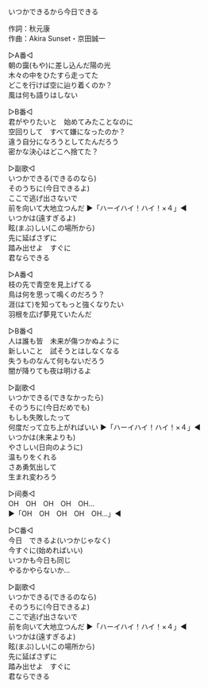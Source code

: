 いつかできるから今日できる  
  
作詞：秋元康  
作曲：Akira Sunset・京田誠一  
  
▷A番◁  
朝の靄(もや)に差し込んだ陽の光  
木々の中をひたすら走ってた  
どこを行けば空に辿り着くのか？  
風は何も語りはしない  
  
▷B番◁  
君がやりたいと　始めてみたことなのに  
空回りして　すべて嫌になったのか？  
違う自分になろうとしてたんだろう  
密かな決心はどこへ捨てた？  
  
▷副歌◁  
いつかできる(できるのなら)  
そのうちに(今日できるよ)  
ここで逃げ出さないで  
前を向いて大地立つんだ ▶「ハーイハイ！ハイ！×４」◀   
いつかは(遠すぎるよ)  
眩(まぶ)しい(この場所から)  
先に延ばさずに  
踏み出せよ　すぐに  
君ならできる  
  
▷A番◁  
枝の先で青空を見上げてる  
鳥は何を思って鳴くのだろう？  
涯(はて)を知ってもっと強くなりたい  
羽根を広げ夢見ていたんだ  
  
▷B番◁  
人は誰も皆　未来が傷つかぬように  
新しいこと　試そうとはしなくなる  
失うものなんて何もないだろう  
闇が降りても夜は明けるよ  
  
▷副歌◁  
いつかできる(できなかったら)  
そのうちに(今日だめでも)  
もしも失敗したって  
何度だって立ち上がればいい ▶「ハーイハイ！ハイ！×４」◀   
いつかは(未来よりも)  
やさしい(日向のように)  
温もりをくれる  
さあ勇気出して  
生まれ変わろう  
  
▷间奏◁  
OH　OH　OH　OH　OH…  
▶「OH　OH　OH　OH　OH…」◀  
  
▷C番◁  
今日　できるよ(いつかじゃなく)  
今すぐに(始めればいい)  
いつかも今日も同じ  
やるかやらないか…  
  
▷副歌◁  
いつかできる(できるのなら)  
そのうちに(今日できるよ)  
ここで逃げ出さないで  
前を向いて大地立つんだ ▶「ハーイハイ！ハイ！×４」◀   
いつかは(遠すぎるよ)  
眩(まぶ)しい(この場所から)  
先に延ばさずに  
踏み出せよ　すぐに  
君ならできる  
